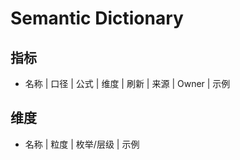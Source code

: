 # Semantic Dictionary

## 指标

- 名称 | 口径 | 公式 | 维度 | 刷新 | 来源 | Owner | 示例

## 维度

- 名称 | 粒度 | 枚举/层级 | 示例
